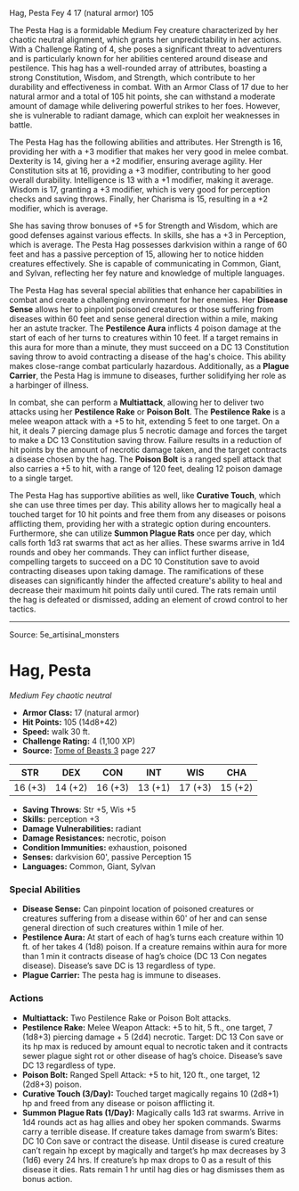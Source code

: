 <MonsterName/>Hag, Pesta</MonsterName>
<CreatureType/>Fey</CreatureType>
<CR/>4</CR>
<AC/>17 (natural armor)</AC>
<HP/>105</HP>
<summary>The Pesta Hag is a formidable Medium Fey creature characterized by her chaotic neutral alignment, which grants her unpredictability in her actions. With a Challenge Rating of 4, she poses a significant threat to adventurers and is particularly known for her abilities centered around disease and pestilence. This hag has a well-rounded array of attributes, boasting a strong Constitution, Wisdom, and Strength, which contribute to her durability and effectiveness in combat. With an Armor Class of 17 due to her natural armor and a total of 105 hit points, she can withstand a moderate amount of damage while delivering powerful strikes to her foes. However, she is vulnerable to radiant damage, which can exploit her weaknesses in battle.</summary>

<detail>

The Pesta Hag has the following abilities and attributes. Her Strength is 16, providing her with a +3 modifier that makes her very good in melee combat. Dexterity is 14, giving her a +2 modifier, ensuring average agility. Her Constitution sits at 16, providing a +3 modifier, contributing to her good overall durability. Intelligence is 13 with a +1 modifier, making it average. Wisdom is 17, granting a +3 modifier, which is very good for perception checks and saving throws. Finally, her Charisma is 15, resulting in a +2 modifier, which is average.

She has saving throw bonuses of +5 for Strength and Wisdom, which are good defenses against various effects. In skills, she has a +3 in Perception, which is average. The Pesta Hag possesses darkvision within a range of 60 feet and has a passive perception of 15, allowing her to notice hidden creatures effectively. She is capable of communicating in Common, Giant, and Sylvan, reflecting her fey nature and knowledge of multiple languages.

The Pesta Hag has several special abilities that enhance her capabilities in combat and create a challenging environment for her enemies. Her **Disease Sense** allows her to pinpoint poisoned creatures or those suffering from diseases within 60 feet and sense general direction within a mile, making her an astute tracker. The **Pestilence Aura** inflicts 4 poison damage at the start of each of her turns to creatures within 10 feet. If a target remains in this aura for more than a minute, they must succeed on a DC 13 Constitution saving throw to avoid contracting a disease of the hag's choice. This ability makes close-range combat particularly hazardous. Additionally, as a **Plague Carrier**, the Pesta Hag is immune to diseases, further solidifying her role as a harbinger of illness.

In combat, she can perform a **Multiattack**, allowing her to deliver two attacks using her **Pestilence Rake** or **Poison Bolt**. The **Pestilence Rake** is a melee weapon attack with a +5 to hit, extending 5 feet to one target. On a hit, it deals 7 piercing damage plus 5 necrotic damage and forces the target to make a DC 13 Constitution saving throw. Failure results in a reduction of hit points by the amount of necrotic damage taken, and the target contracts a disease chosen by the hag. The **Poison Bolt** is a ranged spell attack that also carries a +5 to hit, with a range of 120 feet, dealing 12 poison damage to a single target.

The Pesta Hag has supportive abilities as well, like **Curative Touch**, which she can use three times per day. This ability allows her to magically heal a touched target for 10 hit points and free them from any diseases or poisons afflicting them, providing her with a strategic option during encounters. Furthermore, she can utilize **Summon Plague Rats** once per day, which calls forth 1d3 rat swarms that act as her allies. These swarms arrive in 1d4 rounds and obey her commands. They can inflict further disease, compelling targets to succeed on a DC 10 Constitution save to avoid contracting diseases upon taking damage. The ramifications of these diseases can significantly hinder the affected creature's ability to heal and decrease their maximum hit points daily until cured. The rats remain until the hag is defeated or dismissed, adding an element of crowd control to her tactics.</detail>



---

Source: 5e_artisinal_monsters

# Hag, Pesta

*Medium* *Fey* *chaotic neutral*

- **Armor Class:** 17 (natural armor)
- **Hit Points:** 105 (14d8+42)
- **Speed:** walk 30 ft.
- **Challenge Rating:** 4 (1,100 XP)
- **Source:** [Tome of Beasts 3](https://koboldpress.com/kpstore/product/tome-of-beasts-3-for-5th-edition/) page 227

| STR | DEX | CON | INT | WIS | CHA |
| --- | --- | --- | --- | --- | --- |
| 16 (+3) | 14 (+2) | 16 (+3) | 13 (+1) | 17 (+3) | 15 (+2) |

- **Saving Throws**: Str +5, Wis +5
- **Skills:** perception +3
- **Damage Vulnerabilities:** radiant
- **Damage Resistances:** necrotic, poison
- **Condition Immunities:** exhaustion, poisoned
- **Senses:** darkvision 60', passive Perception 15
- **Languages:** Common, Giant, Sylvan

### Special Abilities

- **Disease Sense:** Can pinpoint location of poisoned creatures or creatures suffering from a disease within 60' of her and can sense general direction of such creatures within 1 mile of her.
- **Pestilence Aura:** At start of each of hag’s turns each creature within 10 ft. of her takes 4 (1d8) poison. If a creature remains within aura for more than 1 min it contracts disease of hag’s choice (DC 13 Con negates disease). Disease’s save DC is 13 regardless of type.
- **Plague Carrier:** The pesta hag is immune to diseases.

### Actions

- **Multiattack:** Two Pestilence Rake or Poison Bolt attacks.
- **Pestilence Rake:** Melee Weapon Attack: +5 to hit, 5 ft., one target, 7 (1d8+3) piercing damage + 5 (2d4) necrotic. Target: DC 13 Con save or its hp max is reduced by amount equal to necrotic taken and it contracts sewer plague sight rot or other disease of hag’s choice. Disease’s save DC 13 regardless of type.
- **Poison Bolt:** Ranged Spell Attack: +5 to hit, 120 ft., one target, 12 (2d8+3) poison.
- **Curative Touch (3/Day):** Touched target magically regains 10 (2d8+1) hp and freed from any disease or poison afflicting it.
- **Summon Plague Rats (1/Day):** Magically calls 1d3 rat swarms. Arrive in 1d4 rounds act as hag allies and obey her spoken commands. Swarms carry a terrible disease. If creature takes damage from swarm’s Bites: DC 10 Con save or contract the disease. Until disease is cured creature can’t regain hp except by magically and target’s hp max decreases by 3 (1d6) every 24 hrs. If creature’s hp max drops to 0 as a result of this disease it dies. Rats remain 1 hr until hag dies or hag dismisses them as bonus action.




